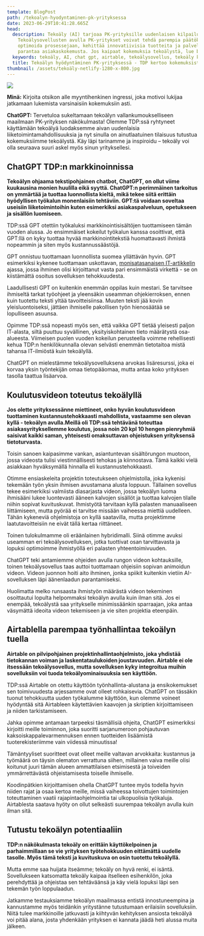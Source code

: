 ```yaml
---
template: BlogPost
path: /tekoalyn-hyodyntaminen-pk-yrityksessa
date: 2023-06-29T10:41:28.665Z
head:
  description: Tekoäly (AI) tarjoaa PK-yrityksille uudenlaisen kilpailukeinon.
    Tekoälysovellusten avulla PK-yritykset voivat tehdä parempia päätöksiä,
    optimoida prosessejaan, kehittää innovatiivisia tuotteita ja palveluita sekä
    parantaa asiakaskokemusta. Jos kaipaat kokemuksia tekoälystä, lue blogimme!
  keywords: tekoäly, AI, chat gpt, airtable, tekoälysovellus, tekoäly kokemuksia
  title: Tekoälyn hyödyntäminen PK-yrityksessä - TDP kertoo kokemuksistaan
thumbnail: /assets/tekoäly-netlify-1280-x-800.jpg
---
```

![](/assets/tekoäly-netlify-1280-x-800.jpg)

**Minä:** Kirjoita otsikon alle myyntihenkinen ingressi, joka motivoi lukijaa jatkamaan lukemista varsinaisiin kokemuksiin asti. 

**ChatGPT:** Tervetuloa sukeltamaan tekoälyn vallankumoukselliseen maailmaan PK-yrityksen näkökulmasta! Olemme TDP:ssä ryhtyneet käyttämään tekoälyä luodaksemme aivan uudenlaisia liiketoimintamahdollisuuksia ja nyt sinulla on ainutlaatuinen tilaisuus tutustua kokemuksiimme tekoälystä. Käy läpi tarinamme ja inspiroidu – tekoäly voi olla seuraava suuri askel myös sinun yrityksellesi. 

## ChatGPT TDP:n markkinoinnissa

**Tekoälyn ohjaama tekstipohjainen chatbot, ChatGPT, on ollut viime kuukausina monien huulilla eikä syyttä. ChatGPT:n perimmäinen tarkoitus on ymmärtää ja tuottaa luonnollista kieltä, mikä tekee siitä erittäin hyödyllisen työkalun monenlaisiin tehtäviin. GPT:tä voidaan soveltaa useisiin liiketoimintoihin kuten esimerkiksi asiakaspalveluun, opetukseen ja sisällön luomiseen.** 

TDP:ssä GPT otettiin työkaluksi markkinointisisältöjen tuottamiseen tämän vuoden alussa. Jo ensimmäiset kokeilut työkalun kanssa osoittivat, että GPT:llä on kyky tuottaa hyvää markkinointitekstiä huomattavasti ihmistä nopeammin ja siten myös kustannussäästöjä. 

GPT onnistuu tuottamaan luonnollista suomea yllättävän hyvin. GPT esimerkiksi kykenee tuottamaan uskottavan, [monisatasanaisen IT-artikkelin](https://www.tdp.fi/isv-sertifiointi-varmistaa-taukoamattoman-tietotyon) ajassa, jossa ihminen olisi kirjoittanut vasta pari ensimmäistä virkettä - se on kiistämättä osoitus sovelluksen tehokkuudesta.

Laadullisesti GPT on kuitenkin enemmän oppilas kuin mestari. Se tarvitsee ihmiseltä tarkat työohjeet ja yleensäkin useamman ohjekierroksen, ennen kuin tuotettu teksti yltää tavoitteisiinsa. Muuten teksti jää kovin yleisluontoiseksi, jättäen ihmiselle pakollisen työn hienosäätää se lopulliseen asuunsa.

Opimme TDP:ssä nopeasti myös sen, että vaikka GPT tietää yleisesti paljon IT-alasta, siltä puuttuu syvällinen, yksityiskohtainen tieto määrätystä osa-alueesta. Viimeisen puolen vuoden kokeilun perusteella voimme rehellisesti kehua TDP:n henkilökunnalla olevan selvästi enemmän tietotaitoa mistä tahansa IT-ilmiöstä kuin tekoälyllä.

ChatGPT on mielestämme tekoälysovelluksena arvokas lisäresurssi, joka ei korvaa yksin työntekijän omaa tietopääomaa, mutta antaa koko yrityksen tasolla taattua lisäarvoa. 

## Koulutusvideon toteutus tekoälyllä

**Jos olette yrityksessänne miettineet, onko hyvän koulutusvideon tuottaminen kustannustehokkaasti mahdollista, vastaamme sen olevan kyllä - tekoälyn avulla.Meillä oli TDP:ssä tehtävänä toteuttaa asiakasyrityksellemme koulutus, jossa noin 20 kpl 10 hengen pienryhmiä saisivat kaikki saman, yhteisesti omaksuttavan ohjeistuksen yrityksensä tietoturvasta.** 

Toisin sanoen kaipasimme vankan, asiantuntevan sisältörungon muotoon, jossa videosta tulisi viestinnällisesti tehokas ja kiinnostava. Tämä kaikki vielä asiakkaan hyväksymällä hinnalla eli kustannustehokkaasti.

Otimme ensiaskeleita projektin toteutukseen ohjelmistolla, joka kykenisi tekemään työn yksin ihmisen avustamana alusta loppuun. Tällainen sovellus tekee esimerkiksi valmiista diasarjasta videon, jossa tekoälyn luoma ihmisääni lukee luontevasti ääneen kalvojen sisällöt ja tuottaa kalvojen tilalle niihin sopivat kuvituskuvat. Ihmistyötä tarvitaan kyllä palasten manuaaliseen liittämiseen, mutta pyörää ei tarvitse missään vaiheessa miettiä uudelleen. Tähän kykeneviä ohjelmistoja on kyllä saatavilla, mutta projektimme laatutavoitteisiin ne eivät tällä kertaa riittäneet. 

Toinen tulokulmamme oli eräänlainen hybridimalli. Siinä otimme avuksi useamman eri tekoälysovelluksen, jotka tuottivat osan tarvittavasta ja lopuksi optimoimme ihmistyöllä eri palasten yhteentoimivuuden.

ChatGPT teki antamiemme ohjeiden avulla rungon videon kohtauksille, toinen tekoälysovellus taas auttoi tuottamaan ohjeisiin sopivan animoidun videon. Videon juonnon hoiti aito ihminen, jonka spiikit kuitenkin vietiin AI-sovelluksen läpi äänenlaadun parantamiseksi. 

Huolimatta melko runsaasta ihmistyön määrästä videon tekeminen osoittautui lopulta helpommaksi tekoälyn avulla kuin ilman sitä. Jos ei enempää, tekoälystä saa yritykselle minimissäänkin sparraajan, joka antaa väsymättä ideoita videon tekemiseen ja vie siten projektia eteenpäin.

## Airtablella parempaa työnhallintaa tekoälyn tuella

**Airtable on pilvipohjainen projektinhallintaohjelmisto, joka yhdistää tietokannan voiman ja laskentataulukoiden joustavuuden. Airtable ei ole itsessään tekoälysovellus, mutta sovelluksen kyky integroitua muihin sovelluksiin voi tuoda tekoälyominaisuuksia sen käyttöön.**

TDP:ssä Airtable on otettu käyttöön työnhallinta-alustana ja ensikokemukset sen toimivuudesta arjessamme ovat olleet rohkaisevia. ChatGPT on tässäkin tuonut tehokkuutta uuden työkalumme käyttöön, kun olemme voineet hyödyntää sitä Airtableen käytettävien kaavojen ja skriptien kirjoittamiseen ja niiden tarkistamiseen.

Jahka opimme antamaan tarpeeksi täsmällisiä ohjeita, ChatGPT esimerkiksi kirjoitti meille toiminnon, joka suoritti sarjanumeroon pohjautuvan kaksoiskappalevarmennuksen ennen tuotteiden lisäämistä tuoterekisteriimme vain viidessä minuutissa!

Tämäntyyliset suoritteet ovat olleet meille valtavan arvokkaita: kustannus ja työmäärä on täysin olematon verrattuna siihen, millainen vaiva meille olisi koitunut juuri tämän alueen ammattilaisen etsimisestä ja toiveiden ymmärrettävästä ohjeistamisesta toiselle ihmiselle.

Koodinpätkien kirjoittamisen ohella ChatGPT tuntee myös todella hyvin niiden rajat ja osaa kertoa meille, missä vaiheessa toivottujen toimintojen toteuttaminen vaatii rajapintaohjelmointia tai ulkopuolisia työkaluja. Airtablesta saatava hyöty on ollut selkeästi suurempaa tekoälyn avulla kuin ilman sitä.

## Tutustu tekoälyn potentiaaliin

**TDP:n näkökulmasta tekoäly on erittäin käyttökelpoinen ja parhaimmillaan se vie yrityksen työtehokkuuden eittämättä uudelle tasolle. Myös tämä teksti ja kuvituskuva on osin tuotettu tekoälyllä.**

Mutta emme saa huijata itseämme; tekoäly on hyvä renki, ei isäntä. Sovellukseen katsomatta tekoäly kaipaa itselleen esihenkilön, joka perehdyttää ja ohjeistaa sen tehtäväänsä ja käy vielä lopuksi läpi sen tekemän työn loppulaadun.

Jatkamme testauksiamme tekoälyn maailmassa entistä innostuneempina ja kannustamme myös teidänkin yritystänne tutustumaan erilaisiin sovelluksiin. Niitä tulee markkinoille jatkuvasti ja kiihtyvän kehityksen ansiosta tekoälyä voi pitää alana, josta yhdenkään yrityksen ei kannata jäädä heti alussa muita jälkeen.